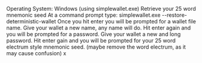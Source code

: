 Operating System:  Windows (using simplewallet.exe)
Retrieve your 25 word mnemonic seed
At a command prompt type:  simplewallet.exe --restore-deterministic-wallet
Once you hit enter you will be prompted for a wallet file name.  Give your wallet a new name, any name will do. 
Hit enter again and you will be prompted for a password.  Give your wallet a new and long password.
Hit enter gain and you will be prompted for your 25 word electrum style mnemonic seed.  (maybe remove the word electrum, as it may cause confusion)
x
